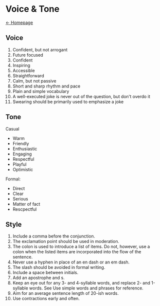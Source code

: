 # Voice & Tone
[← Homepage](https://martinstroleny.github.io/english-for-designers/07-homepage/index)

## Voice

1. Confident, but not arrogant
2. Future focused
3. Confident
4. Inspiring
5. Accessible
6. Straightforward
7. Calm, but not passive
8. Short and sharp rhythm and pace
9. Plain and simple vocabulary
10. A well-executed joke is never out of the question, but don't overdo it
11. Swearing should be primarily used to emphasize a joke

## Tone

Casual
- Warm
- Friendly
- Enthusiastic
- Engaging
- Respectful
- Playful
- Optimistic

Formal:
- Direct
- Clear
- Serious
- Matter of fact
- Rescpectful

## Style

1. Include a comma before the conjunction.
2. The exclamation point should be used in moderation.
3. The colon is used to introduce a list of items. Do not, however, use a colon when the listed items are incorporated into the flow of the sentence.
4. Never use a hyphen in place of an en dash or an em dash.
5. The slash should be avoided in formal writing.
6. Include a space between initials.
7. Add an apostrophe and s.
8. Keep an eye out for any 3- and 4-syllable words, and replace 2- and 1-syllable words. See Use simple words and phrases for reference.
9. Aim for an average sentence length of 20-ish words.
10. Use contractions early and often.
